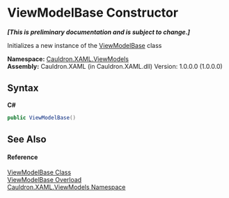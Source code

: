 # ViewModelBase Constructor 
 _**\[This is preliminary documentation and is subject to change.\]**_

Initializes a new instance of the <a href="T_Cauldron_XAML_ViewModels_ViewModelBase">ViewModelBase</a> class

**Namespace:**&nbsp;<a href="N_Cauldron_XAML_ViewModels">Cauldron.XAML.ViewModels</a><br />**Assembly:**&nbsp;Cauldron.XAML (in Cauldron.XAML.dll) Version: 1.0.0.0 (1.0.0.0)

## Syntax

**C#**<br />
``` C#
public ViewModelBase()
```


## See Also


#### Reference
<a href="T_Cauldron_XAML_ViewModels_ViewModelBase">ViewModelBase Class</a><br /><a href="Overload_Cauldron_XAML_ViewModels_ViewModelBase__ctor">ViewModelBase Overload</a><br /><a href="N_Cauldron_XAML_ViewModels">Cauldron.XAML.ViewModels Namespace</a><br />